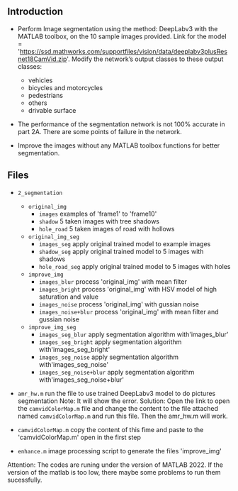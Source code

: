 ## Introduction
* Perform Image segmentation using the method: DeepLabv3 with the MATLAB toolbox, on the 10 sample images provided.
Link for the model = 'https://ssd.mathworks.com/supportfiles/vision/data/deeplabv3plusResnet18CamVid.zip'.
Modify the network’s output classes to these output classes:
	* vehicles
	* bicycles and motorcycles
	* pedestrians
	* others
	* drivable surface

* The performance of the segmentation network is not 100% accurate in part 2A. There are some points of failure in the network.

* Improve the images without any MATLAB toolbox functions for better segmentation.

## Files
* `2_segmentation`
	* `original_img`
		* `images` examples of 'frame1' to 'frame10'
		* `shadow` 5 taken images with tree shadows
		* `hole_road` 5 taken images of road with hollows		   
	* `original_img_seg`	
		* `images_seg` apply original trained model to example images
		* `shadow_seg` apply original trained model to 5 images with shadows
		* `hole_road_seg` apply original trained model to 5 images with holes
	* `improve_img` 
		* `images_blur` process 'original_img' with mean filter
		* `images_bright` process 'original_img' with HSV model of high saturation and value
		* `images_noise` process 'original_img' with gussian noise
		* `images_noise+blur` process 'original_img' with mean filter and gussian noise
	* `improve_img_seg` 
		* `images_seg_blur` apply segmentation algorithm with'images_blur'
		* `images_seg_bright` apply segmentation algorithm with'images_seg_bright'
		* `images_seg_noise` apply segmentation algorithm with'images_seg_noise'
		* `images_seg_noise+blur` apply segmentation algorithm with'images_seg_noise+blur'

* `amr_hw.m` run the file to use trained DeepLabv3 model to do pictures segmentation
Note: It will show the error.
Solution: Open the link to open the `camvidColorMap.m` file and change the content to the file attached named `camvidColorMap.m` and run this file. Then the amr_hw.m will work. 

* `camvidColorMap.m` copy the content of this fime and paste to the  'camvidColorMap.m' open in the first step

* `enhance.m` image processing script to generate the files 'improve_img'

Attention: The codes are runing under the version of MATLAB 2022. If the version of the matlab is too low, there maybe some problems to run them sucessfully.
